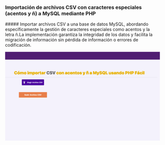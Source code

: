 ### Importación de archivos CSV con caracteres especiales (acentos y ñ) a MySQL mediante PHP


##### Importar archivos CSV a una base de datos MySQL, abordando específicamente la gestión de caracteres especiales como acentos y la letra ñ.La implementación garantiza la integridad de los datos y facilita la migración de información sin pérdida de información o errores de codificación.

![](https://raw.githubusercontent.com/urian121/imagenes-proyectos-github/master/importar-csv-con-acentos-a-mysql.png)
